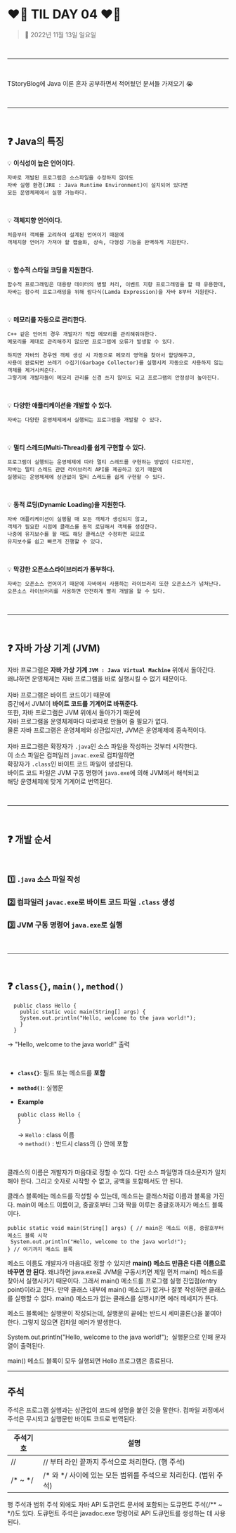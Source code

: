 # **❤️‍🔥 TIL DAY 04 ❤️‍🔥**

> 📆 2022년 11월 13일 일요일

<br>

---

<br>

TStoryBlog에 Java 이론 혼자 공부하면서 적어뒀던 문서들 가져오기 😭 <br>

<br>

---

<br>

## **❓ Java의 특징**

💡 **이식성이 높은 언어이다.**

    자바로 개발된 프로그램은 소스파일을 수정하지 않아도
    자바 실행 환경(JRE : Java Runtime Environment)이 설치되어 있다면
    모든 운영체제에서 실행 가능하다.

<br>

💡 **객체지향 언어이다.**

    처음부터 객체를 고려하여 설계된 언어이기 때문에
    객체지향 언어가 가져야 할 캡슐화, 상속, 다형성 기능을 완벽하게 지원한다.

<br>

💡 **함수적 스타일 코딩을 지원한다.**

    함수적 프로그래밍은 대용량 데이터의 병렬 처리, 이벤트 지향 프로그래밍을 할 때 유용한데, 
    자바는 함수적 프로그래밍을 위해 람다식(Lamda Expression)을 자바 8부터 지원한다.

<br>

💡 **메모리를 자동으로 관리한다.**

    C++ 같은 언어의 경우 개발자가 직접 메모리를 관리해줘야한다.
    메모리를 제대로 관리해주지 않으면 프로그램에 오류가 발생할 수 있다.

    하지만 자바의 경우엔 객체 생성 시 자동으로 메모리 영역을 찾아서 할당해주고,
    사용이 완료되면 쓰레기 수집기(Garbage Collector)를 실행시켜 자동으로 사용하지 않는 객체를 제거시켜준다.
    그렇기에 개발자들이 메모리 관리를 신경 쓰지 않아도 되고 프로그램의 안정성이 높아진다.

<br>

💡 **다양한 애플리케이션을 개발할 수 있다.**

    자바는 다양한 운영체제에서 실행되는 프로그램을 개발할 수 있다.

<br>

💡 **멀티 스레드(Multi-Thread)를 쉽게 구현할 수 있다.**

    프로그램이 실행되는 운영체제에 따라 멀티 스레드를 구현하는 방법이 다르지만,
    자바는 멀티 스레드 관련 라이브러리 API를 제공하고 있기 때문에
    실행되는 운영체제에 상관없이 멀티 스레드를 쉽게 구현할 수 있다.

<br>

💡 **동적 로딩(Dynamic Loading)을 지원한다.**

    자바 애플리케이션이 실행될 때 모든 객체가 생성되지 않고,
    객체가 필요한 시점에 클래스를 동적 로딩해서 객체를 생성한다.
    나중에 유지보수를 할 때도 해당 클래스만 수정하면 되므로
    유지보수를 쉽고 빠르게 진행할 수 있다.

<br>

💡 **막강한 오픈소스라이브러리가 풍부하다.**

    자바는 오픈소스 언어이기 때문에 자바에서 사용하는 라이브러리 또한 오픈소스가 넘쳐난다.
    오픈소스 라이브러리를 사용하면 안전하게 빨리 개발을 할 수 있다.

<br>

---

<br>

## ❓ **자바 가상 기계 (JVM)**

자바 프로그램은 **자바 가상 기계 `JVM : Java Virtual Machine`** 위에서 돌아간다. <br>
왜냐하면 운영체제는 자바 프로그램을 바로 실행시킬 수 없기 때문이다.  <br>
<br>
자바 프로그램은 바이트 코드이기 때문에 <br>
중간에서 JVM이 **바이트 코드를 기계어로 바꿔준다.** <br>
또한, 자바 프로그램은 JVM 위에서 돌아가기 때문에 <br>
자바 프로그램을 운영체제마다 따로따로 만들어 줄 필요가 없다. <br>
물론 자바 프로그램은 운영체제와 상관없지만, JVM은 운영체제에 종속적이다. <br>
<br>
자바 프로그램은 확장자가 `.java`인 소스 파일을 작성하는 것부터 시작한다. <br>
이 소스 파일은 컴퍼일러 `javac.exe`로 컴파일하면 <br>
확장자가 `.class`인 바이트 코드 파일이 생성된다. <br>
바이트 코드 파일은 JVM 구동 명령어 `java.exe`에 의해 JVM에서 해석되고 <br>
해당 운영체제에 맞게 기계어로 번역된다. <br>

<br>

---

<br>

## ❓ **개발 순서**

<br>

### 1️⃣ `.java` 소스 파일 작성

### 2️⃣ 컴파일러 `javac.exe`로 바이트 코드 파일 `.class` 생성

### 3️⃣ JVM 구동 명령어 `java.exe`로 실행

<br>

---

<br>

## ❓ **`class{}`, `main()`, `method()`**

      public class Hello {
        public static voic main(String[] args) {
        System.out.println("Hello, welcome to the java world!");
        }
      }

→ "Hello, welcome to the java world!" 출력

<br>

- **`class{}`**: 필드 또는 메소드를 **포함**
- **`method()`**: 실행문
- **Example** <br>
  
      public class Hello {
      }

  → `Hello` : class 이름 <br>
  → `method()` : 반드시 class의 {} 안에 포함 <br>

<br>

클래스의 이름은 개발자가 마음대로 정할 수 있다. 다만 소스 파일명과 대소문자가 일치해야 한다. 그리고 숫자로 시작할 수 없고, 공백을 포함해서도 안 된다.

클래스 블록에는 메소드를 작성할 수 있는데, 메소드는 클래스처럼 이름과 블록을 가진다. main이 메소드 이름이고, 중괄호부터 그와 짝을 이루는 중괄호까지가 메소드 블록이다.

```
public static void main(String[] args) { // main은 메소드 이름, 중괄호부터 메소드 블록 시작
 System.out.println("Hello, welcome to the java world!");
} // 여기까지 메소드 블록
```

메소드 이름도 개발자가 마음대로 정할 수 있지만 **main() 메소드 만큼은 다른 이름으로 바꾸면 안 된다.** 왜냐하면 java.exe로 JVM을 구동시키면 제일 먼저 main() 메소드를 찾아서 실행시키기 때문이다. 그래서 main() 메소드를 프로그램 실행 진입점(entry point)이라고 한다. 만약 클래스 내부에 main() 메소드가 없거나 잘못 작성하면 클래스를 실행할 수 없다. main() 메소드가 없는 클래스를 실행시키면 에러 메세지가 뜬다.

메소드 블록에는 실행문이 작성되는데, 실행문의 끝에는 반드시 세미콜론(;)을 붙여야 한다. 그렇지 않으면 컴파일 에러가 발생한다.

System.out.println("Hello, welcome to the java world!");  실행문으로 인해 문자열이 출력된다.

main() 메소드 블록이 모두 실행되면 Hello 프로그램은 종료된다.

---

## **주석**

주석은 프로그램 실행과는 상관없이 코드에 설명을 붙인 것을 말한다. 컴파일 과정에서 주석은 무시되고 실행문만 바이트 코드로 번역된다.

| 주석기호 | 설명 |
| --- | --- |
| // | // 부터 라인 끝까지 주석으로 처리한다. (행 주석) |
| /\* ~ \*/ | /\* 와 \*/ 사이에 있는 모든 범위를 주석으로 처리한다. (범위 주석) |

행 주석과 범위 주석 외에도 자바 API 도큐먼트 문서에 포함되는 도큐먼트 주석(/\*\* ~ \*/)도 있다. 도큐먼트 주석은 javadoc.exe 명령어로 API 도큐먼트를 생성하는 데 사용된다.
<!--END-->